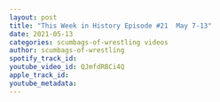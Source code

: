 ```yaml
---
layout: post
title: "This Week in History Episode #21  May 7-13"
date: 2021-05-13
categories: scumbags-of-wrestling videos
author: scumbags-of-wrestling
spotify_track_id: 
youtube_video_id: QJmfdRBCi4Q
apple_track_id: 
youtube_metadata: 
---
```

